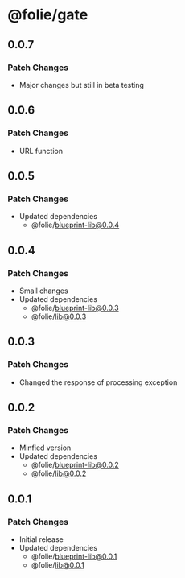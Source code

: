 # @folie/gate

## 0.0.7

### Patch Changes

- Major changes but still in beta testing

## 0.0.6

### Patch Changes

- URL function

## 0.0.5

### Patch Changes

- Updated dependencies
  - @folie/blueprint-lib@0.0.4

## 0.0.4

### Patch Changes

- Small changes
- Updated dependencies
  - @folie/blueprint-lib@0.0.3
  - @folie/lib@0.0.3

## 0.0.3

### Patch Changes

- Changed the response of processing exception

## 0.0.2

### Patch Changes

- Minfied version
- Updated dependencies
  - @folie/blueprint-lib@0.0.2
  - @folie/lib@0.0.2

## 0.0.1

### Patch Changes

- Initial release
- Updated dependencies
  - @folie/blueprint-lib@0.0.1
  - @folie/lib@0.0.1
